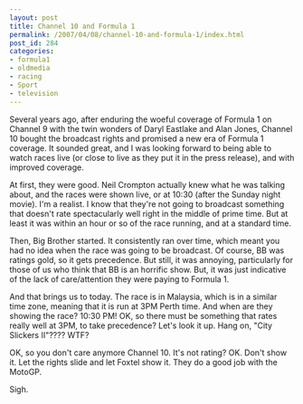 ```yaml
---
layout: post
title: Channel 10 and Formula 1
permalink: /2007/04/08/channel-10-and-formula-1/index.html
post_id: 284
categories: 
- formula1
- oldmedia
- racing
- Sport
- television
---
```


 Several years ago, after enduring the woeful coverage of Formula 1 on Channel 9 with the twin wonders of Daryl Eastlake and Alan Jones, Channel 10 bought the broadcast rights and promised a new era of Formula 1 coverage. It sounded great, and I was looking forward to being able to watch races live (or close to live as they put it in the press release), and with improved coverage.

At first, they were good. Neil Crompton actually knew what he was talking about, and the races were shown live, or at 10:30 (after the Sunday night movie). I'm a realist. I know that they're not going to broadcast something that doesn't rate spectacularly well right in the middle of prime time. But at least it was within an hour or so of the race running, and at a standard time.

Then, Big Brother started. It consistently ran over time, which meant you had no idea when the race was going to be broadcast. Of course, BB was ratings gold, so it gets precedence. But still, it was annoying, particularly for those of us who think that BB is an horrific show. But, it was just indicative of the lack of care/attention they were paying to Formula 1.

And that brings us to today. The race is in Malaysia, which is in a similar time zone, meaning that it is run at 3PM Perth time. And when are they showing the race? 10:30 PM! OK, so there must be something that rates really well at 3PM, to take precedence? Let's look it up. Hang on, "City Slickers II"???? <span class="caps">WTF</span>?

OK, so you don't care anymore Channel 10. It's not rating? OK. Don't show it. Let the rights slide and let Foxtel show it. They do a good job with the MotoGP.

Sigh.

